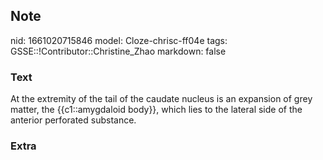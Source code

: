 ## Note
nid: 1661020715846
model: Cloze-chrisc-ff04e
tags: GSSE::!Contributor::Christine_Zhao
markdown: false

### Text
<div>
  <div>
    <div>
      <div>
        At the extremity of the tail of the caudate nucleus is an
        expansion of grey matter, the {{c1::amygdaloid body}},
        which lies to the lateral side of the anterior perforated
        substance.
      </div>
    </div>
  </div>
</div>

### Extra

